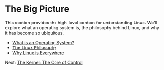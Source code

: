 
# The Big Picture

This section provides the high-level context for understanding Linux. We'll explore what an operating system is, the philosophy behind Linux, and why it has become so ubiquitous.

*   [What is an Operating System?](./what-is-an-os.md)
*   [The Linux Philosophy](./philosophy.md)
*   [Why Linux is Everywhere](./linux-everywhere.md)

Next: [The Kernel: The Core of Control](../02-the-kernel/index.md)
